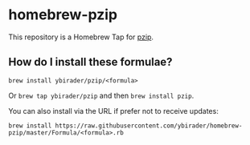 # homebrew-pzip

This repository is a Homebrew Tap for [pzip](https://github.com/ybirader/pzip).

## How do I install these formulae?

`brew install ybirader/pzip/<formula>`

Or `brew tap ybirader/pzip` and then `brew install pzip`.

You can also install via the URL if prefer not to receive updates:

`brew install https://raw.githubusercontent.com/ybirader/homebrew-pzip/master/Formula/<formula>.rb`
